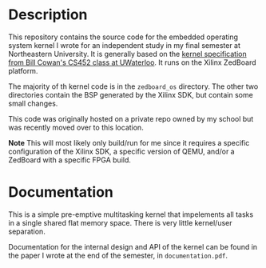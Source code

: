 # Description
This repository contains the source code for the embedded operating system kernel I wrote for an independent study in my final semester
at Northeastern University. It is generally based on the [kernel specification from Bill Cowan's CS452 class at UWaterloo](http://www.cgl.uwaterloo.ca/wmcowan/teaching/cs452/w15/assignments/index.html). It runs on the Xilinx ZedBoard platform. 

The majority of th kernel code is in the `zedboard_os` directory. The other two directories contain the BSP generated
by the Xilinx SDK, but contain some small changes.

This code was originally hosted on a private repo owned by my school but was recently moved over to this location.

**Note** This will most likely only build/run for me since it requires a specific configuration of the Xilinx SDK, a
specific version of QEMU, and/or a ZedBoard with a specific FPGA build.

# Documentation
This is a simple pre-emptive multitasking kernel that impelements all tasks in a single shared flat memory space. There
is very little kernel/user separation.

Documentation for the internal design and API of the kernel can be found in the paper I wrote at the end of the semester,
in `documentation.pdf`.
